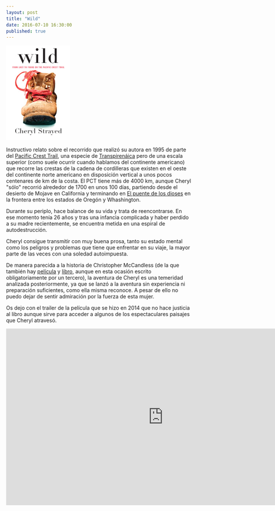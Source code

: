 ```yaml
---
layout: post
title: "Wild"
date: 2016-07-10 16:30:00
published: true
---
```


![Los Innovadores](/images/posts/wild.jpg)

Instructivo relato sobre el recorrido que realizó su autora en 1995 de parte del [Pacific Crest Trail](https://es.wikipedia.org/wiki/Sendero_Macizo_del_Pac%C3%ADfico), una especie de [Transpirenáica](https://es.wikipedia.org/wiki/GR-11) pero de una escala superior (como suele ocurrir cuando hablamos del continente americano) que recorre las crestas de la cadena de cordilleras que existen en el oeste del continente norte americano en disposición vertical a unos pocos centenares de km de la costa. El PCT tiene más de 4000 km, aunque Cheryl "sólo" recorrió alrededor de 1700 en unos 100 días, partiendo desde el desierto de Mojave en California y terminando en [El puente de los dioses](https://en.wikipedia.org/wiki/Bridge_of_the_Gods_(modern_structure)) en la frontera entre los estados de Oregón y Whashington.

Durante su periplo, hace balance de su vida y trata de reencontrarse. En ese momento tenía 26 años y tras una infancia complicada y haber perdido a su madre recientemente, se encuentra metida en una espiral de autodestrucción.

Cheryl consigue transmitir con muy buena prosa, tanto su estado mental como los peligros y problemas que tiene que enfrentar en su viaje, la mayor parte de las veces con una soledad autoimpuesta.

De manera parecida a la historia de Christopher McCandless (de la que también hay [película](http://www.imdb.com/title/tt0758758/) y [libro](https://en.wikipedia.org/wiki/Into_the_Wild_(book)), aunque en esta ocasión escrito obligatoriamente por un tercero), la aventura de Cheryl es una temeridad analizada posteriormente, ya que se lanzó a la aventura sin experiencia ni preparación suficientes, como ella misma reconoce. A pesar de ello no puedo dejar de sentir admiración por la fuerza de esta mujer.

Os dejo con el trailer de la película que se hizo en 2014 que no hace justicia al libro aunque sirve para acceder a algunos de los espectaculares paisajes que Cheryl atravesó.

<iframe width="854" height="480" src="https://www.youtube.com/embed/EZYXls4rm5o" frameborder="0" allowfullscreen></iframe>
